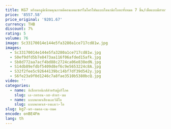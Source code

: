 ```yaml
---
title: KG7 พร้อมอลูมิเนียมคุณภาพดีคอนเดนเซอร์ไมโครโฟนแบบไดนามิกโลหะทั้งหมด 7 ชิ้น/เซ็ตแบบมีสายกลองชุดไมโครโฟนสําหรับกลองอะคูสติกรถกระบะ
price: '8557.58'
price_original: '9201.67'
currency: THB
discount: 7%
rating: 5
volume: 76
image: Sc33170014e144e5fa3280a1ce717cd81w.jpg
images:
  - Sc33170014e144e5fa3280a1ce717cd81w.jpg
  - S0ef9dfd5b7e8473aa116f06afded15afk.jpg
  - Sb8d772aa7acf4bd88c2724ca06e838edN.jpg
  - S14db89efdbf5409d8ef6c9e5653224c8A.jpg
  - S32f2fee5c92644139bc14bf7df39d542y.jpg
  - S6fe23a9f0d1246c7a8fae3510b5380bcQ.jpg
video: ''
categories:
  - name: อิเล็กทรอนิกส์สำหรับผู้บริโภค
    slug: เล-กทรอน-กส-สำหร-บผ
  - name: แบบพกพาเสียงและวิดีโอ
    slug: แบบพกพาเส-ยงและว-โอ
slug: kg7-พร-อมอล-เน-ยมค
encode: onBE4Fm
lang: th
---
```

  